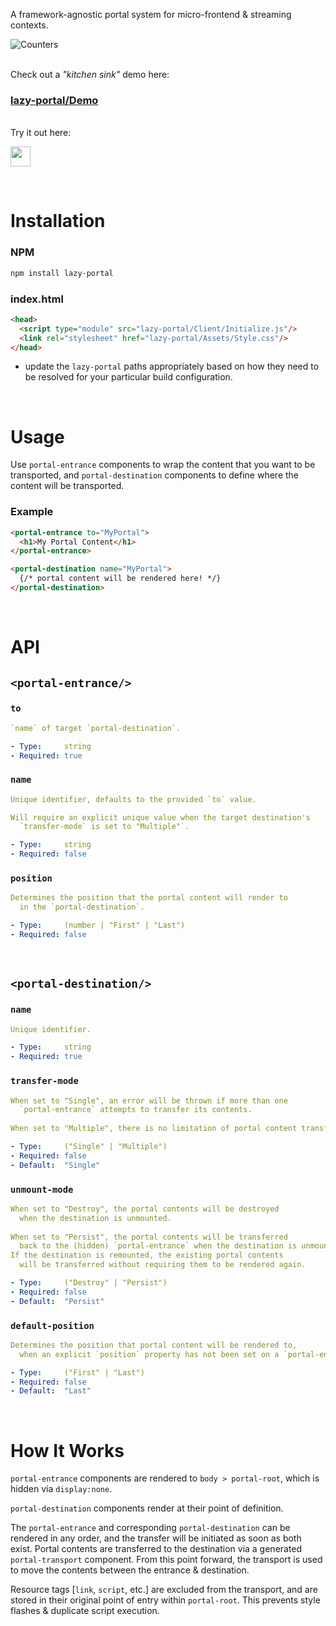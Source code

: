 A framework-agnostic portal system for micro-frontend & streaming contexts.

![Counters](https://user-images.githubusercontent.com/10906415/168481107-909fc126-783d-409e-8dd6-b2ca12cd69d4.jpg)


&nbsp;  
Check out a *"kitchen sink"* demo here:  
### [lazy-portal/Demo](https://github.com/Enteleform/lazy-portal/tree/main/apps/Demo#readme)


&nbsp;  
Try it out here:

<a href="https://stackblitz.com/edit/github-wxgykc?file=src%2Fpages%2Findex.astro">
  <img height="32" src="https://astro.new/open-in-stackblitz.svg"/>
</a>




&nbsp;  
<!--########################################################################-->
# Installation
<!--########################################################################-->

### NPM

```bash
npm install lazy-portal
```

### index.html

```html
<head>
  <script type="module" src="lazy-portal/Client/Initialize.js"/>
  <link rel="stylesheet" href="lazy-portal/Assets/Style.css"/>
</head>
```

* update the `lazy-portal` paths appropriately based on how they need to be resolved for your particular build configuration.




&nbsp;  
<!--########################################################################-->
# Usage
<!--########################################################################-->

Use `portal-entrance` components to wrap the content that you want to be transported, and `portal-destination` components to define where the content will be transported.

### Example

```html
<portal-entrance to="MyPortal">
  <h1>My Portal Content</h1>
</portal-entrance>

<portal-destination name="MyPortal">
  {/* portal content will be rendered here! */}
</portal-destination>
```




&nbsp;  
<!--########################################################################-->
# API
<!--########################################################################-->


## `<portal-entrance/>`

### `to`
```yaml
`name` of target `portal-destination`.

- Type:     string
- Required: true
```

### `name`
```yaml
Unique identifier, defaults to the provided `to` value.

Will require an explicit unique value when the target destination's
  `transfer-mode` is set to "Multiple"`.

- Type:     string
- Required: false
```

### `position`
```yaml
Determines the position that the portal content will render to
  in the `portal-destination`.

- Type:     (number | "First" | "Last")
- Required: false
```



&nbsp;  
## `<portal-destination/>`

### `name`
```yaml
Unique identifier.

- Type:     string
- Required: true
```

### `transfer-mode`
```yaml
When set to "Single", an error will be thrown if more than one
  `portal-entrance` attempts to transfer its contents.
  
When set to "Multiple", there is no limitation of portal content transfers.

- Type:     ("Single" | "Multiple")
- Required: false
- Default:  "Single"
```

### `unmount-mode`
```yaml
When set to "Destroy", the portal contents will be destroyed
  when the destination is unmounted.
  
When set to "Persist", the portal contents will be transferred
  back to the (hidden) `portal-entrance` when the destination is unmounted.
If the destination is remounted, the existing portal contents
  will be transferred without requiring them to be rendered again.

- Type:     ("Destroy" | "Persist")
- Required: false
- Default:  "Persist"
```

### `default-position`
```yaml
Determines the position that portal content will be rendered to,
  when an explicit `position` property has not been set on a `portal-entrance`.

- Type:     ("First" | "Last")
- Required: false
- Default:  "Last"
```




&nbsp;  
<!--########################################################################-->
# How It Works
<!--########################################################################-->

`portal-entrance` components are rendered to `body > portal-root`, which is hidden via `display:none`.

`portal-destination` components render at their point of definition.

The `portal-entrance` and corresponding `portal-destination` can be rendered in any order, and the transfer will be initiated as soon as both exist. Portal contents are transferred to the destination via a generated `portal-transport` component. From this point forward, the transport is used to move the contents between the entrance & destination.

Resource tags [`link`, `script`, etc.] are excluded from the transport, and are stored in their original point of entry within `portal-root`. This prevents style flashes & duplicate script execution.
